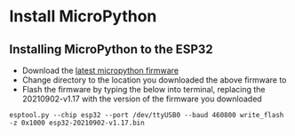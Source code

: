 # Install MicroPython

## Installing MicroPython to the ESP32

- Download the [latest micropython firmware](https://micropython.org/download/esp32/)
- Change directory to the location you downloaded the above firmware to
- Flash the firmware by typing the below into terminal, replacing the 20210902-v1.17 with the version of the firmware you downloaded
```
esptool.py --chip esp32 --port /dev/ttyUSB0 --baud 460800 write_flash -z 0x1000 esp32-20210902-v1.17.bin
```